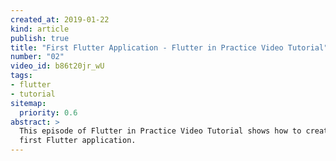 ```yaml
---
created_at: 2019-01-22
kind: article
publish: true
title: "First Flutter Application - Flutter in Practice Video Tutorial"
number: "02"
video_id: b86t20jr_wU
tags:
- flutter 
- tutorial
sitemap:
  priority: 0.6
abstract: >
  This episode of Flutter in Practice Video Tutorial shows how to create your
  first Flutter application.
---
```


